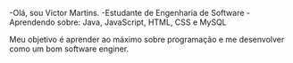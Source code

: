 -Olá, sou Victor Martins.
-Estudante de Engenharia de Software
-Aprendendo sobre: Java, JavaScript, HTML, CSS e MySQL

Meu objetivo é aprender ao máximo sobre programação e me desenvolver como um bom software enginer. 
<!---
VictorM-Coder/VictorM-Coder is a ✨ special ✨ repository because its `README.md` (this file) appears on your GitHub profile.
You can click the Preview link to take a look at your changes.
--->
